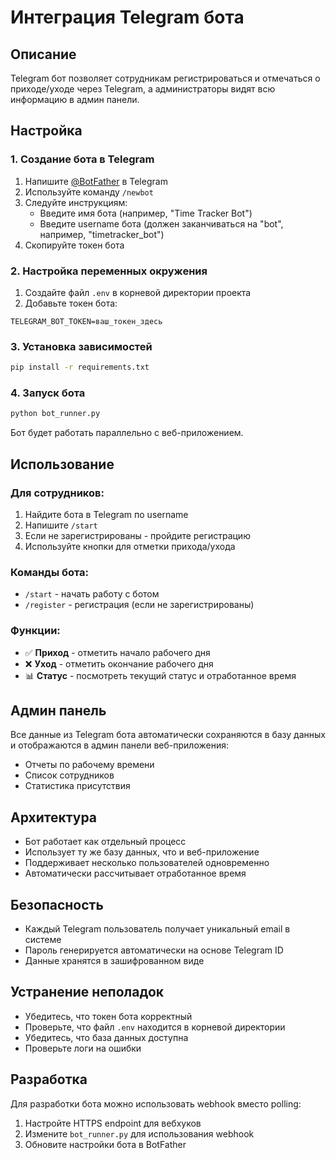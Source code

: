 # Интеграция Telegram бота

## Описание
Telegram бот позволяет сотрудникам регистрироваться и отмечаться о приходе/уходе через Telegram, а администраторы видят всю информацию в админ панели.

## Настройка

### 1. Создание бота в Telegram
1. Напишите [@BotFather](https://t.me/botfather) в Telegram
2. Используйте команду `/newbot`
3. Следуйте инструкциям:
   - Введите имя бота (например, "Time Tracker Bot")
   - Введите username бота (должен заканчиваться на "bot", например, "timetracker_bot")
4. Скопируйте токен бота

### 2. Настройка переменных окружения
1. Создайте файл `.env` в корневой директории проекта
2. Добавьте токен бота:
```
TELEGRAM_BOT_TOKEN=ваш_токен_здесь
```

### 3. Установка зависимостей
```bash
pip install -r requirements.txt
```

### 4. Запуск бота
```bash
python bot_runner.py
```

Бот будет работать параллельно с веб-приложением.

## Использование

### Для сотрудников:
1. Найдите бота в Telegram по username
2. Напишите `/start`
3. Если не зарегистрированы - пройдите регистрацию
4. Используйте кнопки для отметки прихода/ухода

### Команды бота:
- `/start` - начать работу с ботом
- `/register` - регистрация (если не зарегистрированы)

### Функции:
- ✅ **Приход** - отметить начало рабочего дня
- ❌ **Уход** - отметить окончание рабочего дня
- 📊 **Статус** - посмотреть текущий статус и отработанное время

## Админ панель
Все данные из Telegram бота автоматически сохраняются в базу данных и отображаются в админ панели веб-приложения:
- Отчеты по рабочему времени
- Список сотрудников
- Статистика присутствия

## Архитектура
- Бот работает как отдельный процесс
- Использует ту же базу данных, что и веб-приложение
- Поддерживает несколько пользователей одновременно
- Автоматически рассчитывает отработанное время

## Безопасность
- Каждый Telegram пользователь получает уникальный email в системе
- Пароль генерируется автоматически на основе Telegram ID
- Данные хранятся в зашифрованном виде

## Устранение неполадок
- Убедитесь, что токен бота корректный
- Проверьте, что файл `.env` находится в корневой директории
- Убедитесь, что база данных доступна
- Проверьте логи на ошибки

## Разработка
Для разработки бота можно использовать webhook вместо polling:
1. Настройте HTTPS endpoint для вебхуков
2. Измените `bot_runner.py` для использования webhook
3. Обновите настройки бота в BotFather